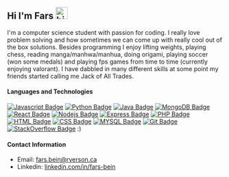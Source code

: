 ## Hi I'm Fars <img src="https://user-images.githubusercontent.com/1303154/88677602-1635ba80-d120-11ea-84d8-d263ba5fc3c0.gif" width="28px" alt="hi">

I'm a computer science student with passion for coding. I really love problem solving and how sometimes we can come up with really cool out of the box solutions. Besides programming I enjoy lifting weights, playing chess, reading manga/manhwa/manhua, doing origami, playing soccer (won some medals) and playing fps games from time to time (currently enjoying valorant). I have dabbled in many different skills at some point my friends started calling me Jack of All Trades.


#### Languages and Technologies
[![Javascript Badge](https://img.shields.io/badge/javascript%20-%23323330.svg?&style=for-the-badge&logo=javascript&logoColor=%23F7DF1E)](#)
[![Python Badge](https://img.shields.io/badge/python%20-%2314354C.svg?&style=for-the-badge&logo=python&logoColor=white)](#)
[![Java Badge](https://camo.githubusercontent.com/7858f416aa93ee56048ca2eb473bdde10002398fc4ff05e08faf6cb3cbb5bce1/68747470733a2f2f696d672e736869656c64732e696f2f62616467652f6a6176612532302d2532334544384230302e7376673f267374796c653d666f722d7468652d6261646765266c6f676f3d6a617661266c6f676f436f6c6f723d7768697465)](#) 
[![MongoDB Badge](https://img.shields.io/badge/MongoDB-%234ea94b.svg?&style=for-the-badge&logo=mongodb&logoColor=white)](#)
[![React Badge](https://img.shields.io/badge/react%20-%2320232a.svg?&style=for-the-badge&logo=react&logoColor=%2361DAFB)](#) 
[![Nodejs Badge](https://camo.githubusercontent.com/cc96d7d28a6ca21ddbb1f2521d751d375230ed840271e6a4c8694cf87cc60c14/68747470733a2f2f696d672e736869656c64732e696f2f62616467652f6e6f64652e6a732532302d2532333433383533442e7376673f267374796c653d666f722d7468652d6261646765266c6f676f3d6e6f64652e6a73266c6f676f436f6c6f723d7768697465)](#)
[![Express Badge](https://img.shields.io/badge/express.js%20-%23404d59.svg?&style=for-the-badge)](#)
[![PHP Badge](https://img.shields.io/badge/php-%23777BB4.svg?&style=for-the-badge&logo=php&logoColor=white)](#)
[![HTML Badge](https://img.shields.io/badge/html5%20-%23E34F26.svg?&style=for-the-badge&logo=html5&logoColor=white)](#)
[![CSS Badge](https://img.shields.io/badge/css3%20-%231572B6.svg?&style=for-the-badge&logo=css3&logoColor=white)](#)
[![MYSQL Badge](https://img.shields.io/badge/mysql-%2300f.svg?&style=for-the-badge&logo=mysql&logoColor=white)](#)
[![Git Badge](https://img.shields.io/badge/git%20-%23F05033.svg?&style=for-the-badge&logo=git&logoColor=white)](#)
[![StackOverflow Badge](https://img.shields.io/badge/-Stack%20overflow-FE7A16?style=for-the-badge&logo=stack-overflow&logoColor=white)](#) :)

#### Contact Information
- Email: <a href="mailto:fars.bein@ryerson.ca">fars.bein@ryerson.ca</a> 
- Linkedin: [linkedin.com/in/fars-bein](https://www.linkedin.com/in/fars-bein/)

<!--
Here are some 🦜 parrots: 
<!--
<div>
    <img src="https://cultofthepartyparrot.com/parrots/hd/githubparrot.gif" width="30" height="30"/>
    <img src="https://cultofthepartyparrot.com/flags/hd/indiaparrot.gif" width="30" height="30"/>
    <img src="https://cultofthepartyparrot.com/parrots/asyncparrot.gif" width="36" height="30"/>
    <img src="https://cultofthepartyparrot.com/parrots/exceptionallyfastparrot.gif" width="30" height="30"/>
    <img src="https://cultofthepartyparrot.com/parrots/hd/60fpsparrot.gif" width="30" height="30"/>
    <img src="https://cultofthepartyparrot.com/parrots/hd/jumpingparrot.gif" width="30" height="30"/>
    <img src="https://cultofthepartyparrot.com/parrots/hd/opensourceparrot.gif" width="30" height="30"/>
    <img src="https://cultofthepartyparrot.com/parrots/hd/dealwithitnowparrot.gif" width="30" height="30"/>
    <img src="https://cultofthepartyparrot.com/parrots/hd/hypnoparrotlight.gif" width="30" height="30"/>
    <img src="https://cultofthepartyparrot.com/parrots/databaseparrot.gif" width="30" height="30"/>
    <img src="https://cultofthepartyparrot.com/parrots/fixparrot.gif" width="36" height="30"/>
    <img src="https://cultofthepartyparrot.com/parrots/hd/laptop_parrot.gif" width="30" height="30"/>
    <img src="https://cultofthepartyparrot.com/parrots/hd/spinningparrot.gif" width="30" height="30"/>
    <img src="https://cultofthepartyparrot.com/parrots/hd/levitationparrot.gif" width="30" height="30"/>
    <img src="https://cultofthepartyparrot.com/parrots/hd/meldparrot.gif" width="30" height="30"/>
    <img src="https://cultofthepartyparrot.com/parrots/slomoparrot.gif" width="30" height="30"/>
    <img src="https://cultofthepartyparrot.com/parrots/hd/moonwalkingparrot.gif" width="30" height="30"/>
    <img src="https://cultofthepartyparrot.com/parrots/hd/stableparrot.gif" width="30" height="30"/>
    <img src="https://cultofthepartyparrot.com/parrots/hd/scienceparrot.gif" width="30" height="30"/>
    <img src="https://cultofthepartyparrot.com/parrots/hd/pirateparrot.gif" width="30" height="30"/>
    <img src="https://cultofthepartyparrot.com/parrots/hd/footballparrot.gif" width="30" height="30"/>
    <img src="https://cultofthepartyparrot.com/parrots/hd/illuminatiparrot.gif" width="30" height="30"/>
    <img src="https://cultofthepartyparrot.com/parrots/hd/hypnoparrotdark.gif" width="30" height="30"/>
    <img src="https://cultofthepartyparrot.com/parrots/hd/mustacheparrot.gif" width="30" height="30"/>
</div>
--!>
